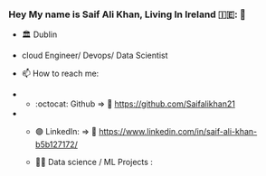 ### Hey My name is Saif Ali Khan, Living In Ireland 🇮🇪: 👋


- :classical_building: Dublin

- cloud Engineer/ Devops/ Data Scientist

- 📫 How to reach me:  

- - :octocat: Github              => :link:	https://github.com/Saifalikhan21
- - :purple_circle: LinkedIn:     => :link:	https://www.linkedin.com/in/saif-ali-khan-b5b127172/
 
   - :technologist: Data science / ML Projects :    


 


